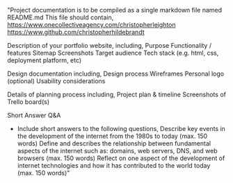 "Project documentation is to be compiled as a single markdown file named README.md
This file should contain,
https://www.onecollectiveagency.com/christopherleighton 
https://www.github.com/christopherhildebrandt

Description of your portfolio website, including, 
   Purpose 
   Functionality / features 
   Sitemap 
   Screenshots 
   Target audience 
   Tech stack (e.g. html, css, deployment platform, etc) 

Design documentation including, 
   Design process 
   Wireframes 
   Personal logo (optional) 
   Usability considerations 

Details of planning process including, 
   Project plan & timeline 
   Screenshots of Trello board(s)

Short Answer Q&A 
 - Include short answers to the following questions, 
   Describe key events in the development of the internet from the 1980s to today (max. 150 words) 
   Define and describes the relationship between fundamental aspects of the internet such as: domains, web servers, DNS, and web browsers (max. 150 words) 
   Reflect on one aspect of the development of internet technologies and how it has contributed to the world today (max. 150 words)"
